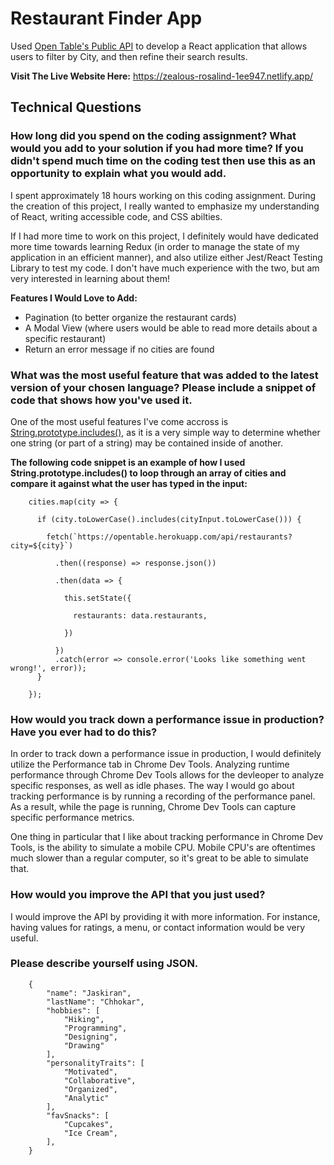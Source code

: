 # Restaurant Finder App

Used [Open Table's Public API](https://opentable.herokuapp.com/) to develop a React application that allows users to filter by City, and then refine their search results. 

**Visit The Live Website Here:** https://zealous-rosalind-1ee947.netlify.app/

## Technical Questions 

### How long did you spend on the coding assignment? What would you add to your solution if you had more time? If you didn't spend much time on the coding test then use this as an opportunity to explain what you would add.

I spent approximately 18 hours working on this coding assignment. During the creation of this project, I really wanted to emphasize my understanding of React, writing accessible code, and CSS abilties. 

If I had more time to work on this project, I definitely would have dedicated more time towards learning Redux (in order to manage the state of my application in an efficient manner), and also utilize either Jest/React Testing Library to test my code. I don't have much experience with the two, but am very interested in learning about them! 

**Features I Would Love to Add:**
- Pagination (to better organize the restaurant cards) 
- A Modal View (where users would be able to read more details about a specific restaurant) 
- Return an error message if no cities are found

### What was the most useful feature that was added to the latest version of your chosen language? Please include a snippet of code that shows how you've used it.

One of the most useful features I've come accross is [String.prototype.includes()](https://developer.mozilla.org/en-US/docs/Web/JavaScript/Reference/Global_Objects/String/includes), as it is a very simple way to determine whether one string (or part of a string) may be contained inside of another.

**The following code snippet is an example of how I used String.prototype.includes() to loop through an array of cities and compare it against what the user has typed in the input:**


```
    cities.map(city => {
    
      if (city.toLowerCase().includes(cityInput.toLowerCase())) {
      
        fetch(`https://opentable.herokuapp.com/api/restaurants?city=${city}`)
        
          .then((response) => response.json())
          
          .then(data => {
          
            this.setState({
            
              restaurants: data.restaurants,
              
            })
            
          })
          .catch(error => console.error('Looks like something went wrong!', error));
      }
      
    });
```

### How would you track down a performance issue in production? Have you ever had to do this?

In order to track down a performance issue in production, I would definitely utilize the Performance tab in Chrome Dev Tools. Analyzing runtime performance through Chrome Dev Tools allows for the devleoper to analyze specific responses, as well as idle phases. The way I would go about tracking performance is by running a recording of the performance panel. As a result, while the page is running, Chrome Dev Tools can capture specific performance metrics. 

One thing in particular that I like about tracking performance in Chrome Dev Tools, is the ability to simulate a mobile CPU. Mobile CPU's are oftentimes much slower than a regular computer, so it's great to be able to simulate that. 

### How would you improve the API that you just used?

I would improve the API by providing it with more information. For instance, having values for ratings, a menu, or contact information would be very useful. 

### Please describe yourself using JSON.

```
    {
        "name": "Jaskiran", 
        "lastName": "Chhokar", 
        "hobbies": [ 
            "Hiking", 
            "Programming", 
            "Designing", 
            "Drawing"
        ],
        "personalityTraits": [
            "Motivated", 
            "Collaborative", 
            "Organized", 
            "Analytic"
        ], 
        "favSnacks": [
            "Cupcakes", 
            "Ice Cream",
        ],
    }
```

